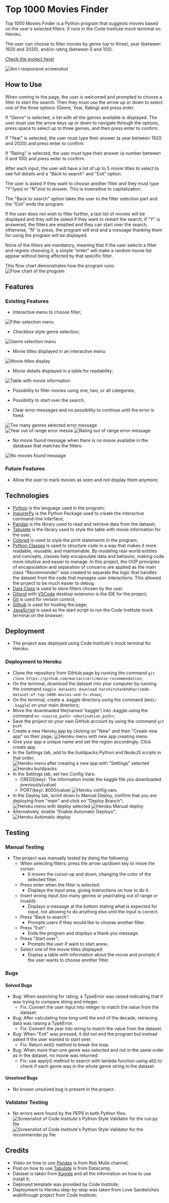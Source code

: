 # Top 1000 Movies Finder

Top 1000 Movies Finder is a Python program that suggests movies based on the user's selected filters. It runs in the Code Institute mock terminal on Heroku.

The user can choose to filter movies by genre (up to three), year (between 1920 and 2020), and/or rating (between 0 and 100).

[Check the project here!](https://best-1000-movie-finder-37b039113a18.herokuapp.com/)

![Am I responsive screenshot](/docs/images/am-i-responsive.png)

## How to Use

When coming to the page, the user is welcomed and prompted to choose a filter to start the search. Then they must use the arrow up or down to select one of the three options (Genre, Year, Rating) and press enter.

If "Genre" is selected, a list with all the genres available is displayed. The user must use the arrow keys up or down to navigate through the options, press space to select up to three genres, and then press enter to confirm.

If "Year" is selected, the user must type their answer (a year between 1920 and 2020) and press enter to confirm.

If "Rating" is selected, the user must type their answer (a number between 0 and 100) and press enter to confirm.

After each input, the user will have a list of up to 5 movie titles to select to see full details and a "Back to search" and "Exit" option.

The user is asked if they want to choose another filter and they must type "Y"(yes) or "N"(no) to answer. This is insensitive to capitalization.

The "Back to search" option takes the user to the filter selection part and the "Exit" ends the program.

If the user does not wish to filter further, a last list of movies will be displayed and they will be asked if they want to restart the search, if "Y" is answered, the filters are emptied and they can start over the search, otherwise, "N" is press, the program will end and a message thanking them for using the program will be displayed.

None of the filters are mandatory, meaning that if the user selects a filter and regrets choosing it, a simple "enter" will make a random movie list appear without being affected by that specific filter. 

This flow chart demonstrates how the program runs:
![Flow chart of the program](/docs/images/flowchart.png)

## Features
### Existing Features

+ Interactive menu to choose filter;

![Filter selection menu](/docs/images/welcome-message.png)

+ Checkbox style genre selection;

![Genre selection manu](/docs/images/genre-selection.png)

+ Movie titles displayed in an interactive menu:

![Movie titles display](/docs/images/movie-title-display.png)

+ Movie details displayed in a table for readability:

![Table with movie information](/docs/images/full-details-display.png)

+ Possibility to filter movies using one, two, or all categories;
+ Possibility to start over the search;

+ Clear error messages and no possibility to continue until the error is fixed:

![Too many genres selected error message](/docs/images/genre-validation.png)
![Year out of range error messa](/docs/images/year-validation.png)
![Rating out of range error message](/docs/images/rating-validation.png)

+ No movie found message when there is no movie available in the database that matches the filters:

![No movies found message](/docs/images/no-movies-found.png)

### Future Features

+ Allow the user to mark movies as seen and not display them anymore;

## Technologies

+ [Python](https://en.wikipedia.org/wiki/Python_(programming_language)) is the language used in the program;
+ [InquirerPy](https://inquirerpy.readthedocs.io/en/latest/) is the Python Package used to create the interactive command-line interface;
+ [Pandas](https://pandas.pydata.org/) is the library used to read and retrieve data from the dataset;
+ [Tabulate](https://pypi.org/project/tabulate/) is the library used to style the table with movie information for the user;
+ [Colored](https://pypi.org/project/colored/) is used to style the print statements in the program;
+ [Python Classes](https://docs.python.org/3/tutorial/classes.html) is used to structure code in a way that makes it more readable, reusable, and maintainable. By modeling real-world entities and concepts, classes help encapsulate data and behavior, making code more intuitive and easier to manage.
In this project, the OOP principles of encapsulation and separation of concerns are applied as the main class "Recommender" was created to separate the logic that handles the dataset from the code that manages user interactions. This allowed the project to be much easier to debug.
+ [Data Class](https://docs.python.org/3/library/dataclasses.html) is used to store filters chosen by the user.
+ [Gitpod](https://gitpod.io/) with [VSCode](https://code.visualstudio.com/) desktop extension is the IDE for the project;
+ [Git](https://git-scm.com/) is used for version control;
+ [Github](https://github.com/) is used for hosting the page;
+ [JavaScript](https://developer.mozilla.org/en-US/docs/Web/JavaScript) is used as the start script to run the Code Institute mock terminal on the browser;

## Deployment

+ The project was deployed using Code Institute's mock terminal for Heroku.

### Deployment to Heroku

+ Clone the repository from GitHub page by running the command `git clone https://github.com/mariaciceri/movie-recommendation`;
+ On the terminal, download the dataset into your computer by running the command `kaggle datasets download harshitshankhdhar/imdb-dataset-of-top-1000-movies-and-tv-shows`;
+ On the terminal, create a .kaggle directory using the command (`mkdir .kaggle`) on your main directory;
+ Move the downloaded file(named 'kaggle') into .kaggle using the command `mv <source_path> <destination_path>`;
+ Save the project on your own GitHub account by using the command `git push`
+ Create a new Heroku app by clicking on "New" and then "Create new app" on their page;
![Heroku menu with new app creating menu](/docs/images/heroku-new-app.png)
+ Give your app a unique name and set the region accordingly. Click create app.
+ In the Settings tab, add to the buildpacks Python and NodeJS scripts in that order;
![Heroku menu after creating a new app with "Settings" selected](/docs/images/heroku-settings.png)
![Heroku buildpacks](/docs/images/heroku-buildpacks.png)
+ In the Settings tab, set two Config Vars:
    + CREDS(key): The information inside the kaggle file you downloaded previously(value)
    + PORT(key): 8000(value)
![Heroku config vars](/docs/images/heroku-config-vars.png)
+ In the Deploy tab, scroll down to Manual Deploy, confirm that you are deploying from "main" and click on "Deploy Branch";
![Heroku menu with deploy selected](/docs/images/heroku-deploy.png)
![Heroku Manual deploy](/docs/images/heroku-manual-deploy.png)
+ Alternatively, enable "Enable Automatic Deploys";
![Heroku Automatic deploy](/docs/images/heroku-automatic-deploy.png)

## Testing
### Manual Testing
+ The project was manually tested by doing the following:
    + When selecting filters: press the arrow up/down key to move the cursor:
        + It moves the cursor up and down, changing the color of the selected filter.
    + Press enter when the filter is selected:
        + Displays the input area, giving instructions on how to do it.
    + Insert wrong input (too many genres or year/rating out of range or invalid):
        + Displays a message at the bottom stating what is expected for input, not allowing to do anything else until the input is correct.
    + Press "Back to search":
        + Prompts users if they would like to choose another filter.
    + Press "Exit":
        + Ends the program and displays a thank you message.
    + Press "Start over":
        + Prompts the user if want to start anew.
    + Select one of the movie titles displayed:
        + Display a table with information about the movie and prompts if the user wants to choose another filter.


### Bugs
#### Solved Bugs

+ Bug: When searching for rating, a TypeError was raised indicating that it was trying to compare string and integer.
    + Fix: Convert the user input into integer to match the value from the dataset.
+ Bug: After calculating how long until the end of the decade, retrieving data was raising a TypeError.
    + Fix: Convert the year into string to match the value from the dataset.
+ Bug: When "Exit" was pressed, it did not end the program but instead asked if the user wanted to start over:
    + Fix: Return exit() method to break the loop.
+ Bug: When more than one genre was selected and not in the same order as in the dataset, no movie was returned.
    + Fix: use apply() method to search with lambda function using all() to check if each genre was in the whole genre string in the dataset.

#### Unsolved Bugs

+ No known unsolved bug is present in the project.

### Validator Testing

+ No errors were found by the PEP8 in both Python files.
![Screenshot of Code Institute's Python Style Validator for the run.py file](/docs/images/run-py-validator.png)
![Screenshot of Code Institute's Python Style Validator for the recommender.py file](/docs/images/recommender-validator.png)

## Credits

+ Video on how to use [Pandas](https://www.youtube.com/watch?v=DkjCaAMBGWM&ab_channel=RobMulla) is from Rob Mulla channel;
+ Post on how to use [Tabulate](https://www.datacamp.com/tutorial/python-tabulate?dc_referrer=https%3A%2F%2Fwww.google.com%2F) is from Datacamp;
+ Dataset is taken from [Kaggle](https://www.kaggle.com/) and all the information on how to use install it;
+ Deployed template was provided by Code Institute;
+ Deployment to Heroku step-by-step was taken from Love Sandwiches walkthrough project from Code Institute; 
